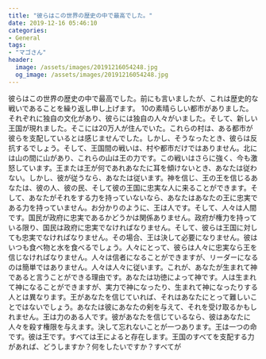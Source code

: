 ```yaml
---
title: "彼らはこの世界の歴史の中で最高でした。"
date: 2019-12-16 05:46:10
categories:
- General
tags:
- "マゴさん"
header:
  image: /assets/images/20191216054248.jpg
  og_image: /assets/images/20191216054248.jpg
---
```


彼らはこの世界の歴史の中で最高でした。前にも言いましたが、これは歴史的な戦いであることを繰り返し申し上げます。 10の素晴らしい都市がありました。それぞれに独自の文化があり、彼らには独自の人々がいました。そして、新しい王国が現れました。そこには20万人が住んでいた。これらの村は、ある都市が彼らを支配しているとは感じませんでした。しかし、そうなったとき、彼らは反抗するでしょう。そして、王国間の戦いは、村や都市だけではありません。北には山の間に山があり、これらの山は王の力です。この戦いはさらに強く、今も激怒しています。王または王が何であれあなたに耳を傾けないとき、あなたは従わない。しかし、彼が従うなら、あなたは従います。神を信じ、王の王を信じるあなたは、彼の人、彼の民、そして彼の王国に忠実な人に来ることができます。そして、あなたがそれをする力を持っていないなら、あなたはあなたの王に忠実である力を持っていません。お分かりのように、王は人です。そして、人々は人間です。国民が政府に忠実であるかどうかは関係ありません。政府が権力を持っている限り、国民は政府に忠実でなければなりません。そして、彼らは王国に対しても忠実でなければなりません。その場合、王は決して必要になりません。彼はいつも食べ物と水を食べるでしょう。人々にとって、彼らは人々に忠実なら王を信じなければなりません。人々は信者になることができますが、リーダーになるのは簡単ではありません。人々は人々に従います。これが、あなたが生まれて神であると言うことができる理由です。あなたは功徳によって神です。人は生まれて神になることができますが、実力で神になったり、生まれて神になったりする人とは異なります。王があなたを信じていれば、それはあなたにとって難しいことではないでしょう。あなたは彼にあなたの剣を与えて、それを受け取るかもしれません。王は力のある人です。彼があなたを信じているなら、彼はあなたに人々を殺す権限を与えます。決して忘れないことが一つあります。王は一つの命です。彼は王です。すべては王によると存在します。王国のすべてを支配する力があれば、どうしますか？何をしたいですか？すべてが
